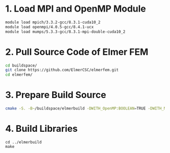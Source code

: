 # 1. Load MPI and OpenMP Module
```sh
module load mpich/3.3.2-gcc/8.3.1-cuda10_2
module load openmpi/4.0.5-gcc/8.4.1-ucx
module load mumps/5.3.3-gcc/8.3.1-mpi-double-cuda10_2
```

# 2. Pull Source Code of Elmer FEM
``````sh
cd buildspace/
git clone https://github.com/ElmerCSC/elmerfem.git
cd elmerfem/
``````

# 3. Prepare Build Source

``````sh
cmake -S. -B~/buildspace/elmerbuild -DWITH_OpenMP:BOOLEAN=TRUE -DWITH_MPI:BOOLEAN=TRUE -DWITH_Mumps:BOOLEAN=TRUE
``````

# 4. Build Libraries

``````
cd ../elmerbuild
make 
``````

